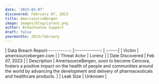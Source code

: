 ```yaml
---
date: '2023-02-07'
discovered: February 07, 2023
title: AmerisourceBergen
image: images/blog/Lorenz.png
author: Breachsense Support
draft: false
yearmonths: 2023/february
---
```


| Data Breach Report------------:     |:-------------:    | :-----:|
| Victim      | amerisourcebergen.com      | 
| Threat Actor      | Lorenz      | 
| Date Discovered      | Feb 07, 2023      | 
| Description      | AmerisourceBergen, soon to become Cencora, fosters a positive impact on the health of people and communities around the world by advancing the development and delivery of pharmaceuticals and healthcare products.      | 
| Leak Size      | Unknown      | 

